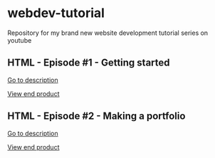 # webdev-tutorial

Repository for my brand new website development tutorial series on youtube

## HTML - Episode #1 - Getting started

[Go to description](https://basiccorruption.github.io/webdev-tutorial/Episode1/readme.md)

[View end product](https://basiccorruption.github.io/webdev-tutorial/Episode1/index.html)

## HTML - Episode #2 - Making a portfolio

[Go to description](https://basiccorruption.github.io/webdev-tutorial/Episode2/readme.md)

[View end product](https://basiccorruption.github.io/webdev-tutorial/Episode2/index.html)
